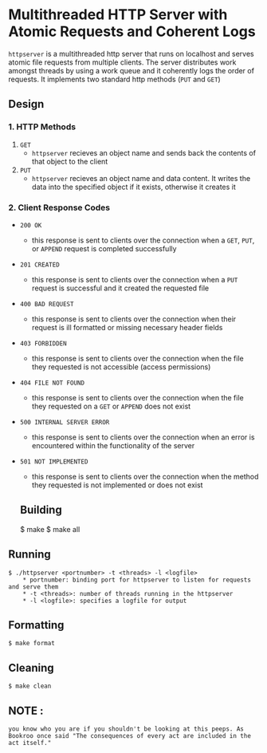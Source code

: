# Multithreaded HTTP Server with Atomic Requests and Coherent Logs

`httpserver` is a multithreaded http server that runs on localhost and serves atomic file requests from multiple clients. The server distributes work amongst threads by using a work queue and it coherently logs the order of requests. It implements two standard http methods (`PUT` and `GET`) 

## Design

### 1. HTTP Methods
1. `GET`
   * `httpserver` recieves an object name and sends back the contents of that object to the client
2. `PUT`
   * `httpserver` recieves an object name and data content. It writes the data into the specified object if it exists, otherwise it creates it 

### 2. Client Response Codes
* `200 OK`
  * this response is sent to clients over the connection when a `GET`, `PUT`, or `APPEND` request is completed successfully
* `201 CREATED`
  * this response is sent to clients over the connection when a `PUT` request is successful and it created the requested file
* `400 BAD REQUEST`
  * this response is sent to clients over the connection when their request is ill formatted or missing necessary header fields
* `403 FORBIDDEN`
  * this response is sent to clients over the connection when the file they requested is not accessible (access permissions)
* `404 FILE NOT FOUND`
  * this response is sent to clients over the connection when the file they requested on a `GET` or `APPEND` does not exist
* `500 INTERNAL SERVER ERROR`
  * this response is sent to clients over the connection when an error is encountered within the functionality of the server
* `501 NOT IMPLEMENTED`
  * this response is sent to clients over the connection when the method they requested is not implemented or does not exist
 

  ## Building

    $ make
    $ make all

## Running

    $ ./httpserver <portnumber> -t <threads> -l <logfile>
        * portnumber: binding port for httpserver to listen for requests and serve them
        * -t <threads>: number of threads running in the httpserver
        * -l <logfile>: specifies a logfile for output

## Formatting

    $ make format
    
## Cleaning

    $ make clean

## NOTE : 

    you know who you are if you shouldn't be looking at this peeps. As Bookroo once said "The consequences of every act are included in the act itself."
